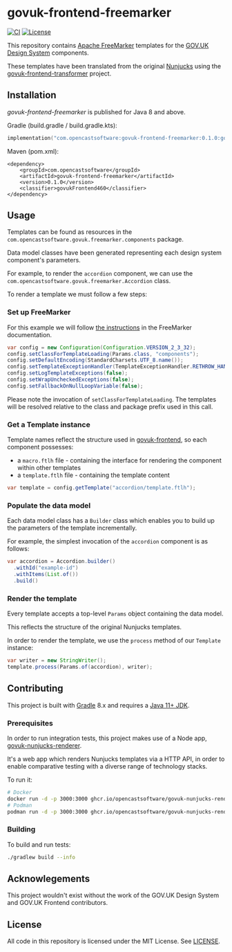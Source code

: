 # govuk-frontend-freemarker

[![CI](https://github.com/opencastsoftware/govuk-frontend-freemarker/actions/workflows/ci.yml/badge.svg)](https://github.com/opencastsoftware/govuk-frontend-freemarker/actions/workflows/ci.yml)
[![License](https://img.shields.io/badge/license-MIT-blue)](https://spdx.org/licenses/MIT.html)

This repository contains [Apache FreeMarker](https://freemarker.apache.org/) templates for the [GOV.UK Design System](https://design-system.service.gov.uk/) components.

These templates have been translated from the original [Nunjucks](https://mozilla.github.io/nunjucks/) using the [govuk-frontend-transformer](https://github.com/opencastsoftware/govuk-frontend-transformer) project.

## Installation

*govuk-frontend-freemarker* is published for Java 8 and above.

Gradle (build.gradle / build.gradle.kts):

```kotlin
implementation("com.opencastsoftware:govuk-frontend-freemarker:0.1.0:govukFrontend460")
```

Maven (pom.xml):

```
<dependency>
    <groupId>com.opencastsoftware</groupId>
    <artifactId>govuk-frontend-freemarker</artifactId>
    <version>0.1.0</version>
    <classifier>govukFrontend460</classifier>
</dependency>
```

## Usage

Templates can be found as resources in the `com.opencastsoftware.govuk.freemarker.components` package.

Data model classes have been generated representing each design system component's parameters.

For example, to render the `accordion` component, we can use the `com.opencastsoftware.govuk.freemarker.Accordion` class.

To render a template we must follow a few steps:

### Set up FreeMarker

For this example we will follow [the instructions](https://freemarker.apache.org/docs/pgui_quickstart_createconfiguration.html) in the FreeMarker documentation.

```java
var config = new Configuration(Configuration.VERSION_2_3_32);
config.setClassForTemplateLoading(Params.class, "components");
config.setDefaultEncoding(StandardCharsets.UTF_8.name());
config.setTemplateExceptionHandler(TemplateExceptionHandler.RETHROW_HANDLER);
config.setLogTemplateExceptions(false);
config.setWrapUncheckedExceptions(false);
config.setFallbackOnNullLoopVariable(false);
```

Please note the invocation of `setClassForTemplateLoading`. The templates will be resolved relative to the class and package prefix used in this call.

### Get a Template instance

Template names reflect the structure used in [govuk-frontend](), so each component possesses:

* a `macro.ftlh` file - containing the interface for rendering the component within other templates
* a `template.ftlh` file - containing the template content

```java
var template = config.getTemplate("accordion/template.ftlh");
```

### Populate the data model

Each data model class has a `Builder` class which enables you to build up the parameters of the template incrementally.

For example, the simplest invocation of the `accordion` component is as follows:

```java
var accordion = Accordion.builder()
  .withId("example-id")
  .withItems(List.of())
  .build()
```

### Render the template

Every template accepts a top-level `Params` object containing the data model.

This reflects the structure of the original Nunjucks templates.

In order to render the template, we use the `process` method of our `Template` instance:

```java
var writer = new StringWriter();
template.process(Params.of(accordion), writer);
```

## Contributing

This project is built with [Gradle](https://gradle.org/install/) 8.x and requires a [Java 11+ JDK](https://adoptium.net/temurin/releases/?version=11).

### Prerequisites

In order to run integration tests, this project makes use of a Node app, [govuk-nunjucks-renderer](https://github.com/opencastsoftware/govuk-nunjucks-renderer/).

It's a web app which renders Nunjucks templates via a HTTP API, in order to enable comparative testing with a diverse range of technology stacks.

To run it:

```bash
# Docker
docker run -d -p 3000:3000 ghcr.io/opencastsoftware/govuk-nunjucks-renderer:0.1.0 
# Podman
podman run -d -p 3000:3000 ghcr.io/opencastsoftware/govuk-nunjucks-renderer:0.1.0 
```

### Building

To build and run tests:

```bash
./gradlew build --info
```

## Acknowlegements

This project wouldn't exist without the work of the GOV.UK Design System and GOV.UK Frontend contributors.

## License

All code in this repository is licensed under the MIT License. See [LICENSE](./LICENSE).

